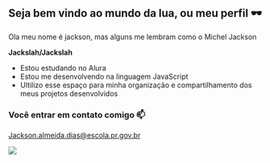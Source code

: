 ## Seja bem vindo ao mundo da lua, ou meu perfil 🕶️

Ola meu nome é jackson, mas alguns me lembram como o Michel Jackson


**Jackslah/Jackslah** 

- Estou estudando no Alura
- Estou me desenvolvendo na linguagem JavaScript
- Ultilizo esse espaço para minha organização e compartilhamento dos meus projetos desenvolvidos

### Você entrar em contato comigo 📫

Jackson.almeida.dias@escola.pr.gov.br

![](https://media.tenor.com/2R17DC7nSogAAAAM/muichiro-tokito-muichiro.gif)
